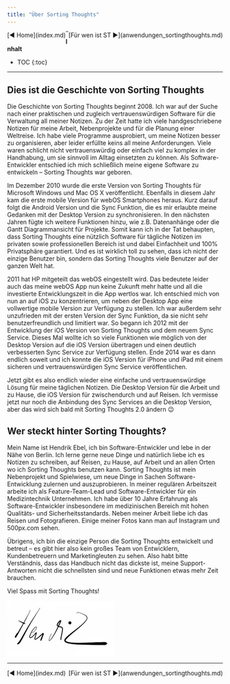 ```yaml
---
title: "Über Sorting Thoughts"
---
```


<div class="pageNavigation">
<div style="float:left;">
   [◀️ Home](index.md)
</div>
<div style="float:right;">
  [Für wen ist ST ▶️](anwendungen_sortingthoughts.md)
</div>
</div>

---------------
__Inhalt__
* TOC
{:toc}
---------------

## Dies ist die Geschichte von Sorting Thoughts

Die Geschichte von Sorting Thoughts beginnt 2008. Ich war auf der Suche nach einer praktischen und zugleich vertrauenswürdigen Software für die Verwaltung all meiner Notizen. Zu der Zeit hatte ich viele handgeschriebene Notizen für meine Arbeit, Nebenprojekte und für die Planung einer Weltreise. Ich habe viele Programme ausprobiert, um meine Notizen besser zu organisieren, aber leider erfüllte keins all meine Anforderungen. Viele waren schlicht nicht vertrauenswürdig oder einfach viel zu komplex in der Handhabung, um sie sinnvoll im Alltag einsetzten zu können. Als Software-Entwickler entschied ich mich schließlich meine eigene Software zu entwickeln – Sorting Thoughts war geboren.

Im Dezember 2010 wurde die erste Version von Sorting Thoughts für Microsoft Windows und Mac OS X veröffentlicht. Ebenfalls in diesem Jahr kam die erste mobile Version für webOS Smartphones heraus.  Kurz darauf folgt die Android Version und die Sync Funktion, die es mir erlaubte meine Gedanken mit der Desktop Version zu synchronisieren. In den nächsten Jahren fügte ich weitere Funktionen hinzu, wie z.B. Datenanhänge oder die Gantt Diagrammansicht für Projekte. Somit kann ich in der Tat behaupten, dass Sorting Thoughts eine nützlich Software für tägliche Notizen im privaten sowie professionellen Bereich ist und dabei Einfachheit und 100% Privatsphäre garantiert. Und es ist wirklich toll zu sehen, dass ich nicht der einzige Benutzer bin, sondern das Sorting Thoughts viele Benutzer auf der ganzen Welt hat.

2011 hat HP mitgeteilt das webOS eingestellt wird. Das bedeutete leider auch das meine webOS App nun keine Zukunft mehr hatte und all die investierte Entwicklungszeit in die App wertlos war. Ich entschied mich von nun an auf iOS zu konzentrieren, um neben der Desktop App eine vollwertige mobile Version zur Verfügung zu stellen. Ich war außerdem sehr unzufrieden mit der ersten Version der Sync Funktion, da sie nicht sehr benutzerfreundlich und limitiert war. So begann ich 2012 mit der Entwicklung der iOS Version von Sorting Thoughts und dem neuem Sync Service. Dieses Mal wollte ich so viele Funktionen wie möglich von der Desktop Version auf die iOS Version übertragen und einen deutlich verbesserten Sync Service zur Verfügung stellen. Ende 2014 war es dann endlich soweit und ich konnte die iOS Version für iPhone und iPad mit einem sicheren und vertrauenswürdigen Sync Service veröffentlichen.

Jetzt gibt es also endlich wieder eine einfache und vertrauenswürdige Lösung für meine täglichen Notizen. Die Desktop Version für die Arbeit und zu Hause, die iOS Version für zwischendurch und auf Reisen. Ich vermisse jetzt nur noch die Anbindung des Sync Services an die Desktop Version, aber das wird sich bald mit Sorting Thoughts 2.0 ändern 😉

## Wer steckt hinter Sorting Thoughts?

Mein Name ist Hendrik Ebel, ich bin Software-Entwickler und lebe in der Nähe von Berlin. Ich lerne gerne neue Dinge und natürlich liebe ich es Notizen zu schreiben, auf Reisen, zu Hause, auf Arbeit und an allen Orten wo ich Sorting Thoughts benutzen kann. Sorting Thoughts ist mein Nebenprojekt und Spielwiese, um neue Dinge in Sachen Software-Entwicklung zulernen und auszuprobieren. In meiner regulären Arbeitszeit arbeite ich als Feature-Team-Lead und Software-Entwickler für ein Medizintechnik Unternehmen. Ich habe über 10 Jahre Erfahrung als Software-Entwickler insbesondere im medizinischen Bereich mit hohen Qualitäts- und Sicherheitsstandards. Neben meiner Arbeit liebe ich das Reisen und Fotografieren. Einige meiner Fotos kann man auf Instagram und 500px.com sehen.

Übrigens, ich bin die einzige Person die Sorting Thoughts entwickelt und betreut – es gibt hier also kein großes Team von Entwicklern, Kundenbetreuern und Marketingleuten zu sehen. Also habt bitte Verständnis, dass das Handbuch nicht das dickste ist, meine Support-Antworten nicht die schnellsten sind und neue Funktionen etwas mehr Zeit brauchen.

Viel Spass mit Sorting Thoughts!

![Hendrik](/assets/images/sig.png)


---------------

<div class="pageNavigation">
<div style="float:left;">
   [◀️ Home](index.md)
</div>
<div style="float:right;">
  [Für wen ist ST ▶️](anwendungen_sortingthoughts.md)
</div>
</div>
